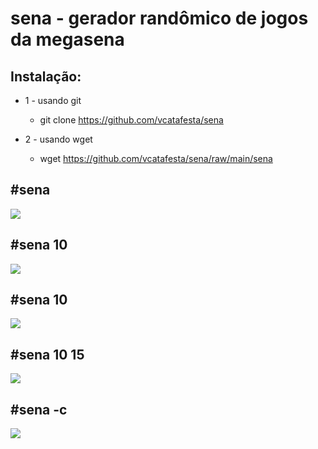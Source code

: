 # sena - gerador randômico de jogos da megasena

## Instalação:

- 1 - usando git
	- git clone https://github.com/vcatafesta/sena

- 2 - usando wget
	- wget https://github.com/vcatafesta/sena/raw/main/sena

## #sena
![](https://chililinux.com/images/sena-01.png)
## #sena 10
![](https://chililinux.com/images/sena-02.png)
## #sena 10
![](https://chililinux.com/images/sena-03.png)
## #sena 10 15
![](https://chililinux.com/images/sena-04.png)
## #sena -c
![](https://chililinux.com/images/sena-05.png)
